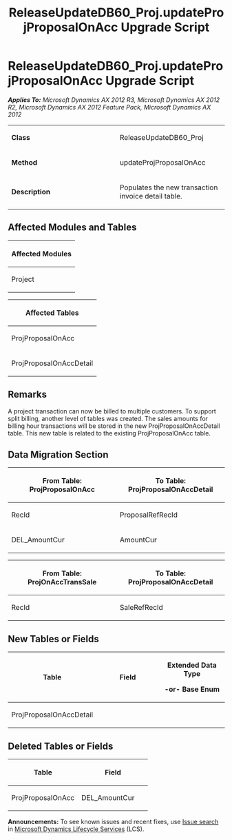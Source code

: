 ﻿---
title: ReleaseUpdateDB60_Proj.updateProjProposalOnAcc Upgrade Script
TOCTitle: ReleaseUpdateDB60_Proj.updateProjProposalOnAcc Upgrade Script
ms:assetid: 05a69d6f-17e8-2e7c-2cf1-0dfcb81d296c
ms:mtpsurl: https://msdn.microsoft.com/en-us/library/JJ684723(v=AX.60)
ms:contentKeyID: 49706419
ms.date: 05/18/2015
mtps_version: v=AX.60
---

# ReleaseUpdateDB60\_Proj.updateProjProposalOnAcc Upgrade Script 


_**Applies To:** Microsoft Dynamics AX 2012 R3, Microsoft Dynamics AX 2012 R2, Microsoft Dynamics AX 2012 Feature Pack, Microsoft Dynamics AX 2012_

<table>
<colgroup>
<col style="width: 50%" />
<col style="width: 50%" />
</colgroup>
<tbody>
<tr class="odd">
<td><p><strong>Class</strong></p></td>
<td><p>ReleaseUpdateDB60_Proj</p></td>
</tr>
<tr class="even">
<td><p><strong>Method</strong></p></td>
<td><p>updateProjProposalOnAcc</p></td>
</tr>
<tr class="odd">
<td><p><strong>Description</strong></p></td>
<td><p>Populates the new transaction invoice detail table.</p></td>
</tr>
</tbody>
</table>


## Affected Modules and Tables

<table>
<colgroup>
<col style="width: 100%" />
</colgroup>
<thead>
<tr class="header">
<th><p>Affected Modules</p></th>
</tr>
</thead>
<tbody>
<tr class="odd">
<td><p>Project</p></td>
</tr>
</tbody>
</table>


<table>
<colgroup>
<col style="width: 100%" />
</colgroup>
<thead>
<tr class="header">
<th><p>Affected Tables</p></th>
</tr>
</thead>
<tbody>
<tr class="odd">
<td><p>ProjProposalOnAcc</p></td>
</tr>
<tr class="even">
<td><p>ProjProposalOnAccDetail</p></td>
</tr>
</tbody>
</table>


## Remarks

A project transaction can now be billed to multiple customers. To support split billing, another level of tables was created. The sales amounts for billing hour transactions will be stored in the new ProjProposalOnAccDetail table. This new table is related to the existing ProjProposalOnAcc table.

## Data Migration Section

<table>
<colgroup>
<col style="width: 50%" />
<col style="width: 50%" />
</colgroup>
<thead>
<tr class="header">
<th><p>From Table: ProjProposalOnAcc</p></th>
<th><p>To Table: ProjProposalOnAccDetail</p></th>
</tr>
</thead>
<tbody>
<tr class="odd">
<td><p>RecId</p></td>
<td><p>ProposalRefRecId</p></td>
</tr>
<tr class="even">
<td><p>DEL_AmountCur</p></td>
<td><p>AmountCur</p></td>
</tr>
</tbody>
</table>


<table>
<colgroup>
<col style="width: 50%" />
<col style="width: 50%" />
</colgroup>
<thead>
<tr class="header">
<th><p>From Table: ProjOnAccTransSale</p></th>
<th><p>To Table: ProjProposalOnAccDetail</p></th>
</tr>
</thead>
<tbody>
<tr class="odd">
<td><p>RecId</p></td>
<td><p>SaleRefRecId</p></td>
</tr>
</tbody>
</table>


## New Tables or Fields

<table>
<colgroup>
<col style="width: 33%" />
<col style="width: 33%" />
<col style="width: 33%" />
</colgroup>
<thead>
<tr class="header">
<th><p>Table</p></th>
<th><p>Field</p></th>
<th><p>Extended Data Type</p>
<p>-or- Base Enum</p></th>
</tr>
</thead>
<tbody>
<tr class="odd">
<td><p>ProjProposalOnAccDetail</p></td>
<td><p></p></td>
<td><p></p></td>
</tr>
</tbody>
</table>


## Deleted Tables or Fields

<table>
<colgroup>
<col style="width: 50%" />
<col style="width: 50%" />
</colgroup>
<thead>
<tr class="header">
<th><p>Table</p></th>
<th><p>Field</p></th>
</tr>
</thead>
<tbody>
<tr class="odd">
<td><p>ProjProposalOnAcc</p></td>
<td><p>DEL_AmountCur</p></td>
</tr>
</tbody>
</table>

  
**Announcements:** To see known issues and recent fixes, use [Issue search](http://go.microsoft.com/fwlink/?linkid=389258) in [Microsoft Dynamics Lifecycle Services](http://go.microsoft.com/fwlink/?linkid=306505) (LCS).

